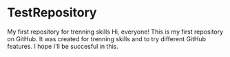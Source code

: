 # TestRepository
My first repository for trenning skills
Hi, everyone!
This is my first repository on GitHub. It was created for trenning skills and to try different GitHub features.
I hope I'll be succesful in this.
